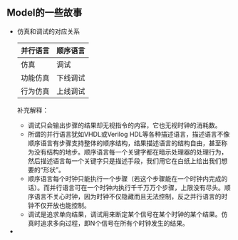 ## Model的一些故事

* 仿真和调试的对应关系

  | 并行语言 | 顺序语言 |
  | -------- | -------- |
  | 仿真     | 调试     |
  | 功能仿真 | 下线调试 |
  | 行为仿真 | 上线调试 |

  补充解释：

  * 调试只会输出步骤的结果却无视指令的内容，它也无视时钟的消耗数。
  * 所谓的并行语言犹如VHDL或Verilog HDL等各种描述语言，描述语言不像顺序语言有步骤支持整体的顺序结构，结果描述语言的结构自由，甚至称为没有结构的地步。顺序语言每一个关键字都在暗示处理器的处理行为，然后描述语言每一个关键字只是描述手段，我们用它在白纸上绘出我们想要的“形状”。
  * 顺序语言每个时钟只能执行一个步骤（若这个步骤能在一个时钟内完成的话）。而并行语言可在一个时钟内执行千千万万个步骤，上限没有尽头。顺序语言不关心时钟，因为时钟不仅隐藏而且无法控制，反之并行语言的时钟不仅开放也能控制。
  * 调试是追求单向结果，调试用来断定某个信号在某个时钟的某个结果。仿真时追求多向过程，即N个信号在所有个时钟发生的结果。

* 